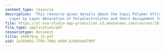 ```yaml
---
content_type: resource
description: 'This resource gives details about the topic Polymer Ultrathin Films:
  Layer by Layer Absorption of Polyelectrolytes and Short Assignment for part 1.'
file: https://ol-ocw-studio-app-production.s3.amazonaws.com/courses/10-467-polymer-science-laboratory-fall-2005/2a3504927795788edb60b240d4a8798f_10467Exp_15.pdf
file_type: application/pdf
resourcetype: Document
title: 10467Exp_15.pdf
uid: 2a350492-7795-788e-db60-b240d4a8798f
---
```


